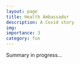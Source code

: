 ```yaml
---
layout: page
title: Health Ambassador
description: A Covid story
img: 
importance: 3
category: fun
---
```


Summary in progress...
